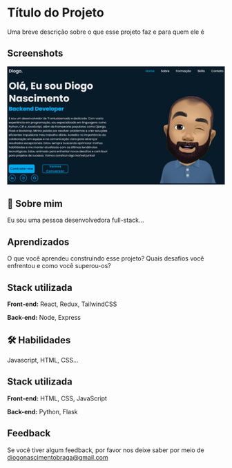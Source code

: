 
# Título do Projeto

Uma breve descrição sobre o que esse projeto faz e para quem ele é


## Screenshots

![App Screenshot](images/screenshot.jpg)


## 🚀 Sobre mim
Eu sou uma pessoa desenvolvedora full-stack...


## Aprendizados

O que você aprendeu construindo esse projeto? Quais desafios você enfrentou e como você superou-os?


## Stack utilizada

**Front-end:** React, Redux, TailwindCSS

**Back-end:** Node, Express


## 🛠 Habilidades
Javascript, HTML, CSS...


## Stack utilizada

**Front-end:** HTML, CSS, JavaScript

**Back-end:** Python, Flask


## Feedback

Se você tiver algum feedback, por favor nos deixe saber por meio de diogonascimentobraga@gmail.com


